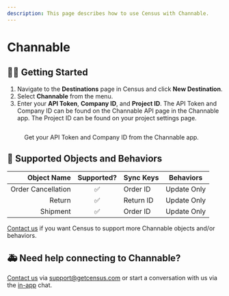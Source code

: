 ```yaml
---
description: This page describes how to use Census with Channable.
---
```


# Channable

## 🏃‍♀️ Getting Started

1. Navigate to the **Destinations** page in Census and click **New Destination**.
2. Select **Channable** from the menu.
3. Enter your **API Token**, **Company ID**, and **Project ID**. The API Token and Company ID can be found on the Channable API page in the Channable app. The Project ID can be found on your project settings page.

<figure><img src="../.gitbook/assets/channable.png" alt=""><figcaption><p>Get your API Token and Company ID from the Channable app.</p></figcaption></figure>

## 🔀 Supported Objects and Behaviors

| **Object Name** | **Supported?** | **Sync Keys**  | **Behaviors**       |
| --------------: | :------------: | ---------------- | ------------------- |
| Order Cancellation | ✅ | Order ID | Update Only |
| Return | ✅ | Return ID | Update Only |
| Shipment | ✅ | Order ID | Update Only |

[Contact us](mailto:support@getcensus.com) if you want Census to support more Channable objects and/or behaviors.

## 🚑 Need help connecting to Channable?

[Contact us](mailto:support@getcensus.com) via support@getcensus.com or start a conversation with us via the [in-app](https://app.getcensus.com) chat.

